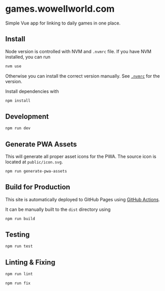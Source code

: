 # games.wowellworld.com

Simple Vue app for linking to daily games in one place.

## Install

Node version is controlled with NVM and `.nvmrc` file. If you have NVM installed, you can run

```bash
nvm use
```

Otherwise you can install the correct version manually. See [`.nvmrc`](./.nvmrc) for the version.

Install dependencies with

```bash
npm install
```

## Development

```bash
npm run dev
```

## Generate PWA Assets

This will generate all proper asset icons for the PWA. The source icon is located at `public/icon.svg`.

```bash
npm run generate-pwa-assets
```

## Build for Production

This site is automatically deployed to GitHub Pages using [GitHub Actions](./.github/workflows/deploy.yml).

It can be manually built to the `dist` directory using

```bash
npm run build
```

## Testing

```bash
npm run test
```

## Linting & Fixing

```sh
npm run lint
```

```sh
npm run fix
```
